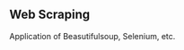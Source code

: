## Web Scraping 
  
Application of Beasutifulsoup, Selenium, etc.
     
 
    
    
      
        
         
       
    
    
      
  
  
 
 
 
 
